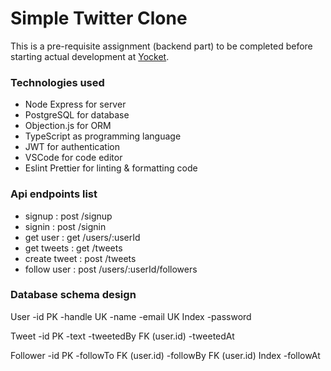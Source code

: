 # Simple Twitter Clone

This is a pre-requisite assignment (backend part) to be completed before starting actual development at [Yocket](https://yocket.com/).

### Technologies used

- Node Express for server
- PostgreSQL for database
- Objection.js for ORM
- TypeScript as programming language
- JWT for authentication
- VSCode for code editor
- Eslint Prettier for linting & formatting code

### Api endpoints list

- signup : post /signup
- signin : post /signin
- get user : get /users/:userId
- get tweets : get /tweets
- create tweet : post /tweets
- follow user : post /users/:userId/followers

### Database schema design

User
-id PK
-handle UK
-name
-email UK Index
-password

Tweet
-id PK
-text
-tweetedBy FK (user.id)
-tweetedAt

Follower
-id PK
-followTo FK (user.id)
-followBy FK (user.id) Index
-followAt
